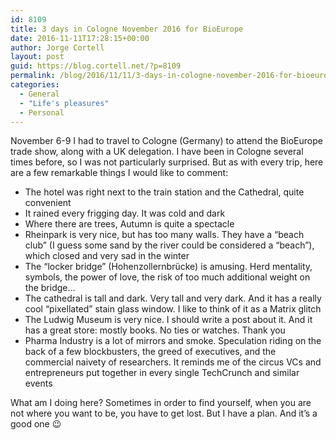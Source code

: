 ```yaml
---
id: 8109
title: 3 days in Cologne November 2016 for BioEurope
date: 2016-11-11T17:28:15+00:00
author: Jorge Cortell
layout: post
guid: https://blog.cortell.net/?p=8109
permalink: /blog/2016/11/11/3-days-in-cologne-november-2016-for-bioeurope/
categories:
  - General
  - "Life's pleasures"
  - Personal
---
```

November 6-9 I had to travel to Cologne (Germany) to attend the BioEurope trade show, along with a UK delegation. I have been in Cologne several times before, so I was not particularly surprised. But as with every trip, here are a few remarkable things I would like to comment:

  * The hotel was right next to the train station and the Cathedral, quite convenient
  * It rained every frigging day. It was cold and dark
  * Where there are trees, Autumn is quite a spectacle
  * Rheinpark is very nice, but has too many walls. They have a “beach club” (I guess some sand by the river could be considered a “beach”), which closed and very sad in the winter
  * The “locker bridge” (Hohenzollernbrücke) is amusing. Herd mentality, symbols, the power of love, the risk of too much additional weight on the bridge…
  * The cathedral is tall and dark. Very tall and very dark. And it has a really cool “pixellated” stain glass window. I like to think of it as a Matrix glitch
  * The Ludwig Museum is very nice. I should write a post about it. And it has a great store: mostly books. No ties or watches. Thank you
  * Pharma Industry is a lot of mirrors and smoke. Speculation riding on the back of a few blockbusters, the greed of executives, and the commercial naivety of researchers. It reminds me of the circus VCs and entrepreneurs put together in every single TechCrunch and similar events

What am I doing here? Sometimes in order to find yourself, when you are not where you want to be, you have to get lost. But I have a plan. And it’s a good one 😉
